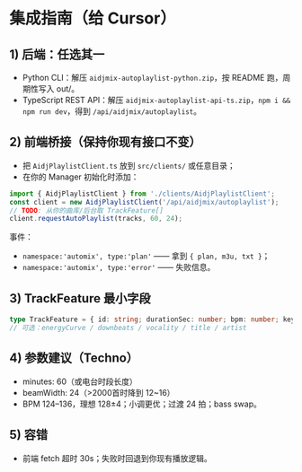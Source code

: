 # 集成指南（给 Cursor）

## 1) 后端：任选其一
- Python CLI：解压 `aidjmix-autoplaylist-python.zip`，按 README 跑，周期性写入 out/。
- TypeScript REST API：解压 `aidjmix-autoplaylist-api-ts.zip`，`npm i && npm run dev`，得到 `/api/aidjmix/autoplaylist`。

## 2) 前端桥接（保持你现有接口不变）
- 把 `AidjPlaylistClient.ts` 放到 `src/clients/` 或任意目录；
- 在你的 Manager 初始化时添加：
```ts
import { AidjPlaylistClient } from './clients/AidjPlaylistClient';
const client = new AidjPlaylistClient('/api/aidjmix/autoplaylist');
// TODO: 从你的曲库/后台取 TrackFeature[]
client.requestAutoPlaylist(tracks, 60, 24);
```

事件：
- `namespace:'automix', type:'plan'` —— 拿到 `{ plan, m3u, txt }`；
- `namespace:'automix', type:'error'` —— 失败信息。

## 3) TrackFeature 最小字段
```ts
type TrackFeature = { id: string; durationSec: number; bpm: number; keyCamelot: string; cueInSec?: number; cueOutSec?: number; path: string; };
// 可选：energyCurve / downbeats / vocality / title / artist
```

## 4) 参数建议（Techno）
- minutes: 60（或电台时段长度）
- beamWidth: 24（>2000首时降到 12~16）
- BPM 124–136，理想 128±4；小调更优；过渡 24 拍；bass swap。

## 5) 容错
- 前端 fetch 超时 30s；失败时回退到你现有播放逻辑。
